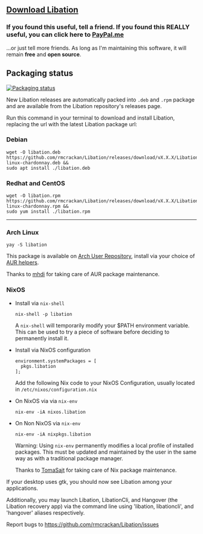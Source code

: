 ## [Download Libation](https://github.com/rmcrackan/Libation/releases/latest)

### If you found this useful, tell a friend. If you found this REALLY useful, you can click here to [PayPal.me](https://paypal.me/mcrackan?locale.x=en_us)
...or just tell more friends. As long as I'm maintaining this software, it will remain **free** and **open source**.


## Packaging status

[![Packaging status](https://repology.org/badge/vertical-allrepos/libation.svg)](https://repology.org/project/libation/versions)

New Libation releases are automatically packed into `.deb` and `.rpm` package and are available from the Libation repository's releases page.

Run this command in your terminal to download and install Libation, replacing the url with the latest Libation package url:

### Debian
  ```Console
  wget -O libation.deb https://github.com/rmcrackan/Libation/releases/download/vX.X.X/Libation.X.X.X-linux-chardonnay.deb &&
  sudo apt install ./libation.deb
  ```
### Redhat and CentOS
  ```Console
  wget -O libation.rpm https://github.com/rmcrackan/Libation/releases/download/vX.X.X/Libation.X.X.X-linux-chardonnay.rpm &&
  sudo yum install ./libation.rpm
  ```
---
### Arch Linux
  ```Console
  yay -S libation
  ```
  This package is available on [Arch User Repository](https://aur.archlinux.org/packages/libation), install via your choice of [AUR helpers](https://wiki.archlinux.org/title/AUR_helpers).
  
  Thanks to [mhdi](https://aur.archlinux.org/account/mhdi) for taking care of AUR package maintenance.
### NixOS
  - Install via `nix-shell`
    ```Console
    nix-shell -p libation
    ```
    A `nix-shell` will temporarily modify your $PATH environment variable. This can be used to try a piece of software before deciding to permanently install it.
  - Install via NixOS configuration
    ```Console
    environment.systemPackages = [
      pkgs.libation
    ];
    ```
    Add the following Nix code to your NixOS Configuration, usually located in `/etc/nixos/configuration.nix`
  - On NixOS via via `nix-env`
    ```Console
    nix-env -iA nixos.libation
    ```
  - On Non NixOS via `nix-env`
    ```Console
    nix-env -iA nixpkgs.libation
    ```
    Warning: Using `nix-env` permanently modifies a local profile of installed packages. This must be updated and maintained by the user in the same way as with a traditional package manager.

    Thanks to [TomaSajt](https://github.com/tomasajt) for taking care of Nix package maintenance.

If your desktop uses gtk, you should now see Libation among your applications.

Additionally, you may launch Libation, LibationCli, and Hangover (the Libation recovery app) via the command line using 'libation, libationcli', and 'hangover' aliases respectively.

Report bugs to https://github.com/rmcrackan/Libation/issues
